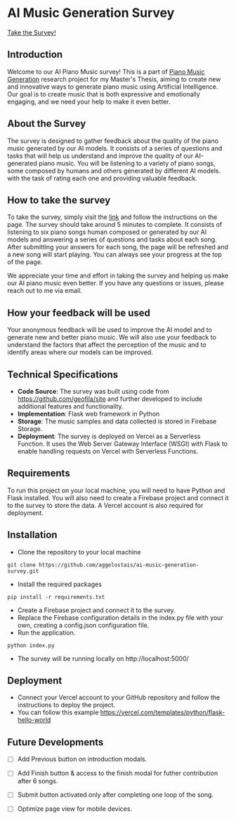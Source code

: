 <base target="_blank">

# AI Music Generation Survey

[Take the Survey!](http://ai-music-generation-survey.vercel.app)

## Introduction
Welcome to our AI Piano Music survey! This is a part of [Piano Music Generation](https://github.com/aggelostais/piano-music-generation) research project for my Master's Thesis, aiming to create new and innovative ways to generate piano music using Artificial Intelligence. Our goal is to create music that is both expressive and emotionally engaging, and we need your help to make it even better.

## About the Survey
The survey is designed to gather feedback about the quality of the piano music generated by our AI models. It consists of a series of questions and tasks that will help us understand and improve the quality of our AI-generated piano music. 
You will be listening to a variety of piano songs, some composed by humans and others generated by different AI models. 
with the task of rating each one and providing valuable feedback. 

## How to take the survey
To take the survey, simply visit the [link](http://ai-music-generation-survey.vercel.app) and follow the instructions on the page. The survey should take around 5 minutes to complete. It consists of listening to six piano songs human composed or generated by our AI models and answering a series of questions and tasks about each song. After submitting your answers for each song, the page will be refreshed and a new song will start playing. You can always see your progress at the top of the page.

We appreciate your time and effort in taking the survey and helping us make our AI piano music even better. If you have any questions or issues, please reach out to me via email.

## How your feedback will be used
Your anonymous feedback will be used to improve the AI model and to generate new and better piano music. We will also use your feedback to understand the factors that affect the perception of the music and to identify areas where our models can be improved.

## Technical Specifications
* **Code Source**: The survey was built using code from https://github.com/geofila/site and further developed to include additional features and functionality.
* **Implementation**: Flask web framework in Python 
* **Storage**: The music samples and data collected is stored in Firebase Storage.
* **Deployment**: The survey is deployed on Vercel as a Serverless Function. It uses the Web Server Gateway Interface (WSGI) with Flask to enable handling requests on Vercel with Serverless Functions.

## Requirements
To run this project on your local machine, you will need to have Python and Flask installed. You will also need to create a Firebase project and connect it to the survey to store the data. A Vercel account is also required for deployment.

## Installation
* Clone the repository to your local machine
```
git clone https://github.com/aggelostais/ai-music-generation-survey.git
```
* Install the required packages
```
pip install -r requirements.txt
```
* Create a Firebase project and connect it to the survey.
* Replace the Firebase configuration details in the index.py file with your own,
creating a config.json configuration file.
* Run the application.
```
python index.py
```
* The survey will be running locally on http://localhost:5000/

## Deployment
* Connect your Vercel account to your GitHub repository and follow the instructions to deploy the project.
* You can follow this example https://vercel.com/templates/python/flask-hello-world

## Future Developments
- [ ] Add Previous button on introduction modals.
- [ ] Add Finish button & access to the finish modal for futher contribution after 6 songs.
- [ ] Submit button activated only after completing one loop of the song.
- [ ] Optimize page view for mobile devices.




<!-- ## Running Locally

```bash
npm i -g vercel
vercel dev
```

Your Flask application is now available at `http://localhost:3000`. -->

<!-- ## One-Click Deploy

Deploy the example using [Vercel](https://vercel.com?utm_source=github&utm_medium=readme&utm_campaign=vercel-examples):

[![Deploy with Vercel](https://vercel.com/button)](https://vercel.com/new/clone?repository-url=https%3A%2F%2Fgithub.com%2Fvercel%2Fexamples%2Ftree%2Fmain%2Fpython%2Fflask&demo-title=Flask%20%2B%20Vercel&demo-description=Use%20Flask%202%20on%20Vercel%20with%20Serverless%20Functions%20using%20the%20Python%20Runtime.&demo-url=https%3A%2F%2Fflask-python-template.vercel.app%2F&demo-image=https://assets.vercel.com/image/upload/v1669994156/random/flask.png) -->
